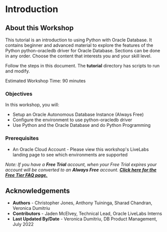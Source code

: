 # Introduction

## About this Workshop

This tutorial is an introduction to using Python with Oracle Database. It contains beginner and advanced material to explore the features of the Python python-oracledb driver for Oracle Database. Sections can be done in any order. Choose the content that interests you and your skill level.

Follow the steps in this document. The **tutorial** directory has scripts to run and modify.

Estimated Workshop Time: 90 minutes

### Objectives

In this workshop, you will:

- Setup an Oracle Autonomous Database Instance (Always Free)
- Configure the environment to use python-oracledb driver
- Use Python and the Oracle Database and do Python Programming

### Prerequisites

- An Oracle Cloud Account - Please view this workshop's LiveLabs landing page to see which environments are supported

*Note: If you have a **Free Trial** account, when your Free Trial expires your account will be converted to an **Always Free** account. **[Click here for the Free Tier FAQ page.](https://www.oracle.com/cloud/free/faq.html)***

## Acknowledgements

- **Authors** - Christopher Jones, Anthony Tuininga, Sharad Chandran, Veronica Dumitriu
- **Contributors** - Jaden McElvey, Technical Lead, Oracle LiveLabs Interns
- **Last Updated By/Date** - Veronica Dumitriu, DB Product Management, July 2022